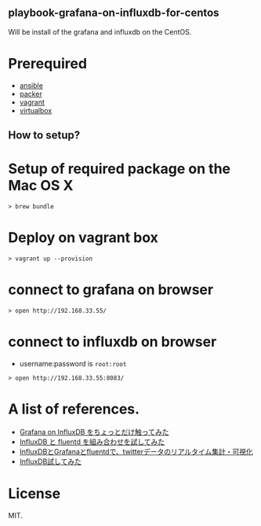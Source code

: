 playbook-grafana-on-influxdb-for-centos
---------------------------------------

Will be install of the grafana and influxdb on the CentOS.

# Prerequired

- [ansible](http://www.ansible.com/)
- [packer](http://www.packer.io/)
- [vagrant](http://www.vagrantup.com/)
- [virtualbox](https://www.virtualbox.org/)

How to setup?
-------------

# Setup of required package on the Mac OS X

```
> brew bundle
```

# Deploy on vagrant box

```
> vagrant up --provision
```

# connect to grafana on browser

```
> open http://192.168.33.55/
```

# connect to influxdb on browser

- username:password is ```root:root```

```
> open http://192.168.33.55:8083/
```

# A list of references.

- [Grafana on InfluxDB をちょっとだけ触ってみた](http://qiita.com/sonots/items/8fbc92ff1c3e57ee7de7)
- [InfluxDB と fluentd を組み合わせを試してみた](http://qiita.com/hakobera/items/fbe7669a1c2b763bcd8d)
- [InfluxDBとGrafanaとfluentdで、twitterデータのリアルタイム集計・可視化](http://qiita.com/ixixi/items/a56ea15b582c7f014a57)
- [InfluxDB試してみた](http://qiita.com/chobie@github/items/c8220d9352df90963862)

# License

MIT.

